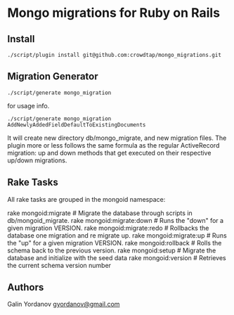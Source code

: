 Mongo migrations for Ruby on Rails
==================================

Install
-------

    ./script/plugin install git@github.com:crowdtap/mongo_migrations.git

Migration Generator
-------------------

    ./script/generate mongo_migration

for usage info.

    ./script/generate mongo_migration AddNewlyAddedFieldDefaultToExistingDocuments

It will create new directory db/mongo_migrate, and new migration files.
The plugin more or less follows the same formula as the regular ActiveRecord migration:
up and down methods that get executed on their respective up/down migrations.

Rake Tasks
----------

All rake tasks are grouped in the mongoid namespace:

rake mongoid:migrate       # Migrate the database through scripts in db/mongoid_migrate.
rake mongoid:migrate:down  # Runs the "down" for a given migration VERSION.
rake mongoid:migrate:redo  # Rollbacks the database one migration and re migrate up.
rake mongoid:migrate:up    # Runs the "up" for a given migration VERSION.
rake mongoid:rollback      # Rolls the schema back to the previous version.
rake mongoid:setup         # Migrate the database and initialize with the seed data
rake mongoid:version       # Retrieves the current schema version number

Authors
-------

Galin Yordanov <gyordanov@gmail.com>

